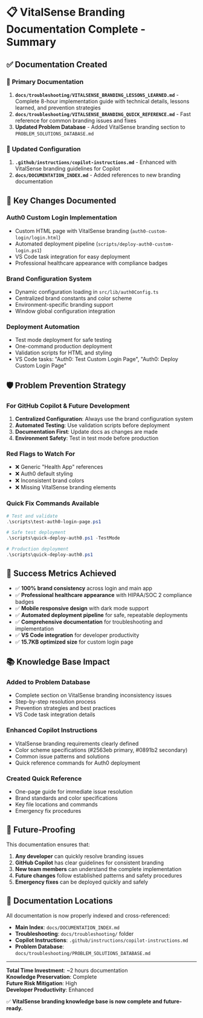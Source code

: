 # 📋 VitalSense Branding Documentation Complete - Summary

## ✅ Documentation Created

### 🎯 **Primary Documentation**

1. **`docs/troubleshooting/VITALSENSE_BRANDING_LESSONS_LEARNED.md`** - Complete 8-hour implementation guide with technical details, lessons learned, and prevention strategies
2. **`docs/troubleshooting/VITALSENSE_BRANDING_QUICK_REFERENCE.md`** - Fast reference for common branding issues and fixes
3. **Updated Problem Database** - Added VitalSense branding section to `PROBLEM_SOLUTIONS_DATABASE.md`

### 🔧 **Updated Configuration**

1. **`.github/instructions/copilot-instructions.md`** - Enhanced with VitalSense branding guidelines for Copilot
2. **`docs/DOCUMENTATION_INDEX.md`** - Added references to new branding documentation

## 🎨 **Key Changes Documented**

### **Auth0 Custom Login Implementation**

- Custom HTML page with VitalSense branding (`auth0-custom-login/login.html`)
- Automated deployment pipeline (`scripts/deploy-auth0-custom-login.ps1`)
- VS Code task integration for easy deployment
- Professional healthcare appearance with compliance badges

### **Brand Configuration System**

- Dynamic configuration loading in `src/lib/auth0Config.ts`
- Centralized brand constants and color scheme
- Environment-specific branding support
- Window global configuration integration

### **Deployment Automation**

- Test mode deployment for safe testing
- One-command production deployment
- Validation scripts for HTML and styling
- VS Code tasks: "Auth0: Test Custom Login Page", "Auth0: Deploy Custom Login Page"

## 🛡️ **Problem Prevention Strategy**

### **For GitHub Copilot & Future Development**

1. **Centralized Configuration**: Always use the brand configuration system
2. **Automated Testing**: Use validation scripts before deployment
3. **Documentation First**: Update docs as changes are made
4. **Environment Safety**: Test in test mode before production

### **Red Flags to Watch For**

- ❌ Generic "Health App" references
- ❌ Auth0 default styling
- ❌ Inconsistent brand colors
- ❌ Missing VitalSense branding elements

### **Quick Fix Commands Available**

```powershell
# Test and validate
.\scripts\test-auth0-login-page.ps1

# Safe test deployment
.\scripts\quick-deploy-auth0.ps1 -TestMode

# Production deployment
.\scripts\quick-deploy-auth0.ps1
```

## 🎯 **Success Metrics Achieved**

- ✅ **100% brand consistency** across login and main app
- ✅ **Professional healthcare appearance** with HIPAA/SOC 2 compliance badges
- ✅ **Mobile responsive design** with dark mode support
- ✅ **Automated deployment pipeline** for safe, repeatable deployments
- ✅ **Comprehensive documentation** for troubleshooting and implementation
- ✅ **VS Code integration** for developer productivity
- ✅ **15.7KB optimized size** for custom login page

## 📚 **Knowledge Base Impact**

### **Added to Problem Database**

- Complete section on VitalSense branding inconsistency issues
- Step-by-step resolution process
- Prevention strategies and best practices
- VS Code task integration details

### **Enhanced Copilot Instructions**

- VitalSense branding requirements clearly defined
- Color scheme specifications (#2563eb primary, #0891b2 secondary)
- Common issue patterns and solutions
- Quick reference commands for Auth0 deployment

### **Created Quick Reference**

- One-page guide for immediate issue resolution
- Brand standards and color specifications
- Key file locations and commands
- Emergency fix procedures

## 🚀 **Future-Proofing**

This documentation ensures that:

1. **Any developer** can quickly resolve branding issues
2. **GitHub Copilot** has clear guidelines for consistent branding
3. **New team members** can understand the complete implementation
4. **Future changes** follow established patterns and safety procedures
5. **Emergency fixes** can be deployed quickly and safely

## 📖 **Documentation Locations**

All documentation is now properly indexed and cross-referenced:

- **Main Index**: `docs/DOCUMENTATION_INDEX.md`
- **Troubleshooting**: `docs/troubleshooting/` folder
- **Copilot Instructions**: `.github/instructions/copilot-instructions.md`
- **Problem Database**: `docs/troubleshooting/PROBLEM_SOLUTIONS_DATABASE.md`

---

**Total Time Investment**: ~2 hours documentation  
**Knowledge Preservation**: Complete  
**Future Risk Mitigation**: High  
**Developer Productivity**: Enhanced  

✅ **VitalSense branding knowledge base is now complete and future-ready.**
